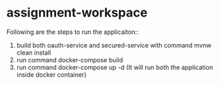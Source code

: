 # assignment-workspace

Following are the steps to run the applicaiton::
  1) build both oauth-service and secured-service with command mvnw clean install
  2) run command docker-compose build 
  3) run command docker-compose up -d (It will run both the application inside docker container)
